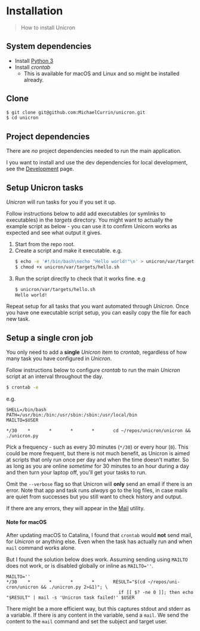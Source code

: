 # Installation
> How to install Unicron

## System dependencies

- Install [Python 3](https://python.org/)
- Install _crontab_
    - This is available for macOS and Linux and so might be installed already.


## Clone

```bash
$ git clone git@github.com:MichaelCurrin/unicron.git
$ cd unicron
```


## Project dependencies

There are _no_ project dependencies needed to run the main application.

I you want to install and use the dev dependencies for local development, see the [Development](development.md) page.


## Setup Unicron tasks

_Unicron_ will run tasks for you if you set it up.

Follow instructions below to add add executables (or symlinks to executables) in the _targets_ directory. You might want to actually the example script as below - you can use it to confirm Unicorn works as expected and see what output it gives.

1. Start from the repo root.
2. Create a script and make it executable. e.g.
    ```bash
    $ echo -e '#!/bin/bash\necho "Hello world!"\n' > unicron/var/targets/hello.sh
    $ chmod +x unicron/var/targets/hello.sh
    ```
3. Run the script directly to check that it works fine. e.g
    ```bash
    $ unicron/var/targets/hello.sh
    Hello world!
    ```

Repeat setup for all tasks that you want automated through _Unicron_. Once you have one executable script setup, you can easily copy the file for each new task.


## Setup a single cron job

<!-- TODO move command above to SH script -->

<!-- TODO: Make executable without cd then update here. Also consider if make should be used here. -->

<!-- TODO: Repeat scheduling this in the usage/config section in more detail with `crontab -e`. -->


You only need to add a **single** _Unicron_ item to _crontab_, regardless of how many task you have configured in _Unicron_.

Follow instructions below to configure _crontab_ to run the main _Unicron_ script at an interval throughout the day.

```sh
$ crontab -e
```

e.g.

```
SHELL=/bin/bash
PATH=/usr/bin:/bin:/usr/sbin:/sbin:/usr/local/bin
MAILTO=$USER

*/30    *       *       *       *       cd ~/repos/unicron/unicron && ./unicron.py
```

Pick a frequency - such as every 30 minutes (`*/30`) or every hour (`0`). This could be more frequent, but there is not much benefit, as Unicron is aimed at scripts that only run once per day and when the time doesn't matter. So as long as you are online _sometime_ for 30 minutes to an hour during a day and then turn your laptop off, you'll get your tasks to run.

Omit the `--verbose` flag so that Unicron will **only** send an email if there is an error. Note that app and task runs _always_ go to the log files, in case mails are quiet from successes but you still want to check history and output.

If there are any errors, they will appear in the [Mail](mail.md) utility.

#### Note for macOS

After updating macOS to Catalina, I found that `crontab` would **not** send mail, for _Unicron_ or anything else. Even when the task has actually run and when `mail` command works alone.

But I found the solution below does work. Assuming sending using `MAILTO` does not work, or is disabled globally or inline as `MAILTO=''`.


```
MAILTO=''
*/30    *       *       *       *       RESULT="$(cd ~/repos/uni-cron/unicron && ./unicron.py 2>&1)"; \
                                          if [[ $? -ne 0 ]]; then echo "$RESULT" | mail -s 'Unicron task failed!' $USER
```

There might be a more efficient way, but this captures stdout and stderr as a variable. If there is any content in the variable, send a `mail`. We send the content to the `mail` command and set the subject and target user.

 
